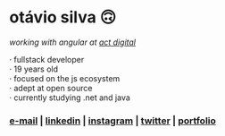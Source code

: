 # otávio silva 🙃

_working with angular at [act digital](https://actdigital.com/)_

 · fullstack developer <br>
 · 19 years old <br>
 · focused on the js ecosystem <br>
 · adept at open source <br>
 · currently studying .net and java


### [e-mail](mailto:otaviosilva2632@gmail.com) | [linkedin](https://www.linkedin.com/in/otaviosilva02) | [instagram](https://www.instagram.com/_otaviothor) | [twitter](https://twitter.com/otaviothor_) | [portfolio](https://www.otaviosilva.dev/)
